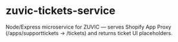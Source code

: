 # zuvic-tickets-service
Node/Express microservice for ZUVIC — serves Shopify App Proxy (/apps/supporttickets → /tickets) and returns ticket UI placeholders.
